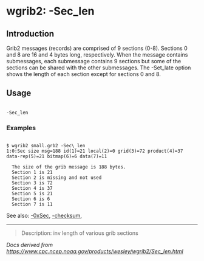 # wgrib2: -Sec_len

## Introduction

Grib2 messages (records) are comprised of 9 sections (0-8). Sections 0 and 8
are 16 and 4 bytes long, respectively. When the message contains submessages,
each submessage contains 9 sections but some of the sections can be shared
with the other submessages.
The -Set_late option shows the length of each section
except for sections 0 and 8.

## Usage

```

-Sec_len

```

### Examples

```

$ wgrib2 small.grb2 -Sec\_len
1:0:Sec size msg=188 id(1)=21 local(2)=0 grid(3)=72 product(4)=37 data-rep(5)=21 bitmap(6)=6 data(7)=11

  The size of the grib message is 188 bytes.
  Section 1 is 21
  Section 2 is missing and not used
  Section 3 is 72
  Section 4 is 37
  Section 5 is 21
  Section 6 is 6
  Section 7 is 11

```

See also:
[-0xSec](0xSec.html),
[-checksum](checksum.html),

---

> Description: inv length of various grib sections

_Docs derived from <https://www.cpc.ncep.noaa.gov/products/wesley/wgrib2/Sec_len.html>_
